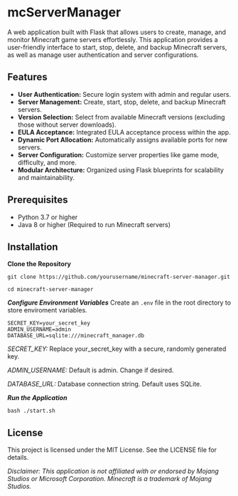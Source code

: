 # mcServerManager
A web application built with Flask that allows users to create, manage, and monitor Minecraft game servers effortlessly. This application provides a user-friendly interface to start, stop, delete, and backup Minecraft servers, as well as manage user authentication and server configurations.

## Features
- **User Authentication:** Secure login system with admin and regular users.
- **Server Management:** Create, start, stop, delete, and backup Minecraft servers.
- **Version Selection:** Select from available Minecraft versions (excluding those without server downloads).
- **EULA Acceptance:** Integrated EULA acceptance process within the app.
- **Dynamic Port Allocation:** Automatically assigns available ports for new servers.
- **Server Configuration:** Customize server properties like game mode, difficulty, and more.
- **Modular Architecture:** Organized using Flask blueprints for scalability and maintainability.

## Prerequisites
- Python 3.7 or higher
- Java 8 or higher (Required to run Minecraft servers)

## Installation
**Clone the Repository**
  ```
  git clone https://github.com/yourusername/minecraft-server-manager.git
  ```
  ```
  cd minecraft-server-manager
  ```
***Configure Environment Variables***
Create an ```.env``` file in the root directory to store enviroment variables.
```
SECRET_KEY=your_secret_key
ADMIN_USERNAME=admin
DATABASE_URL=sqlite:///minecraft_manager.db
```
  *SECRET_KEY:* Replace your_secret_key with a secure, randomly generated key.

  *ADMIN_USERNAME:* Default is admin. Change if desired.

  *DATABASE_URL:* Database connection string. Default uses SQLite.


***Run the Application***
```
bash ./start.sh
```

## License
This project is licensed under the MIT License. See the LICENSE file for details.

*Disclaimer: This application is not affiliated with or endorsed by Mojang Studios or Microsoft Corporation. Minecraft is a trademark of Mojang Studios.*
